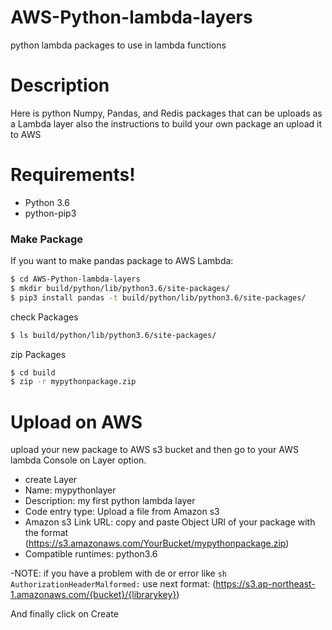 # AWS-Python-lambda-layers
python lambda packages to use in lambda functions

# Description
Here is  python Numpy, Pandas, and Redis packages that can be uploads as a Lambda layer also the instructions to build your own package an upload  it to AWS

# Requirements!

  - Python 3.6
  - python-pip3
  
### Make Package

If you want to make pandas package to AWS Lambda:

```sh
$ cd AWS-Python-lambda-layers
$ mkdir build/python/lib/python3.6/site-packages/
$ pip3 install pandas -t build/python/lib/python3.6/site-packages/
```

check Packages

```sh
$ ls build/python/lib/python3.6/site-packages/
```
zip Packages

```sh
$ cd build
$ zip -r mypythonpackage.zip
```

# Upload on AWS
upload your new package to AWS s3 bucket and then go to your AWS lambda Console on Layer option.

- create Layer
- Name: mypythonlayer
- Description: my first  python lambda layer
- Code entry type: Upload a file from Amazon s3
- Amazon s3 Link URL: copy and paste Object URl of your package with the format (https://s3.amazonaws.com/YourBucket/mypythonpackage.zip)
- Compatible runtimes: python3.6

-NOTE: if you have a problem with de or error like ```sh AuthorizationHeaderMalformed:```
 use next format:
 (https://s3.ap-northeast-1.amazonaws.com/{bucket}/{librarykey})
 

And finally click on Create

